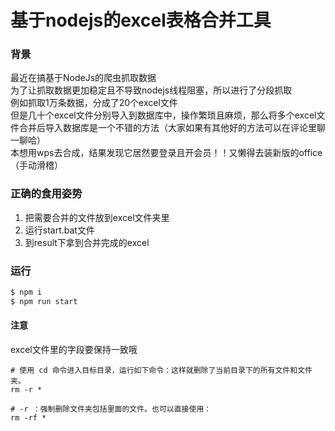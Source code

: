 # 基于nodejs的excel表格合并工具

### 背景

最近在搞基于NodeJs的爬虫抓取数据<br>
为了让抓取数据更加稳定且不导致nodejs线程阻塞，所以进行了分段抓取<br>
例如抓取1万条数据，分成了20个excel文件<br>
但是几十个excel文件分别导入到数据库中，操作繁琐且麻烦，那么将多个excel文件合并后导入数据库是一个不错的方法（大家如果有其他好的方法可以在评论里聊一聊哈）<br>
本想用wps去合成，结果发现它居然要登录且开会员！！又懒得去装新版的office（手动滑稽）

### 正确的食用姿势

1. 把需要合并的文件放到excel文件夹里
2. 运行start.bat文件
3. 到result下拿到合并完成的excel

### 运行

```bash
$ npm i
$ npm run start
```

#### 注意

excel文件里的字段要保持一致哦

[github]: https://github.com/cmyh100
[CSDN]: https://blog.csdn.net/cmyh100

```shell script
# 使用 cd 命令进入目标目录，运行如下命令：这样就删除了当前目录下的所有文件和文件夹。
rm -r *

# -r ：强制删除文件夹包括里面的文件。也可以直接使用：
rm -rf *
```
